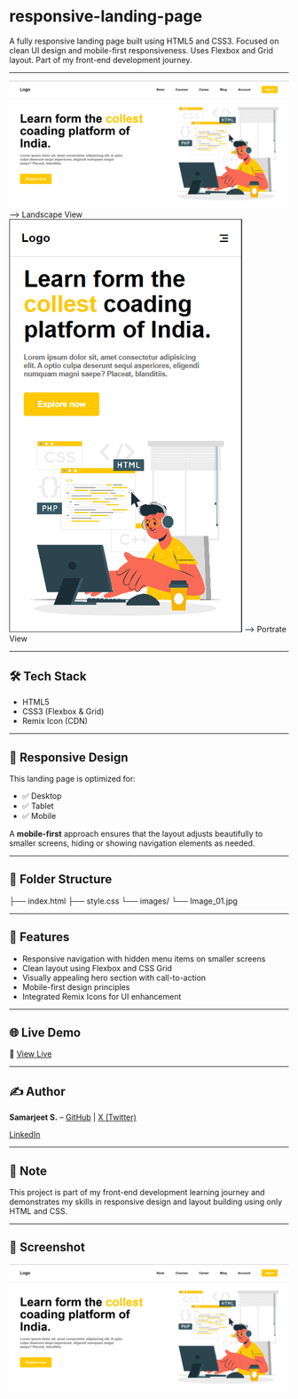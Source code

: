 # responsive-landing-page
A fully responsive landing page built using HTML5 and CSS3. Focused on clean UI design and mobile-first responsiveness. Uses Flexbox and Grid layout. Part of my front-end development journey.

---

![screenshot](/images/Landscape.png)  --> Landscape View
![screenshot](/images/Portrate.png)   --> Portrate View

---

## 🛠 Tech Stack

- HTML5
- CSS3 (Flexbox & Grid)
- Remix Icon (CDN)

---

## 📱 Responsive Design

This landing page is optimized for:
- ✅ Desktop
- ✅ Tablet
- ✅ Mobile

A **mobile-first** approach ensures that the layout adjusts beautifully to smaller screens, hiding or showing navigation elements as needed.

---

## 📂 Folder Structure

├── index.html
├── style.css
└── images/
└── Image_01.jpg


---

## 📸 Features

- Responsive navigation with hidden menu items on smaller screens
- Clean layout using Flexbox and CSS Grid
- Visually appealing hero section with call-to-action
- Mobile-first design principles
- Integrated Remix Icons for UI enhancement

---

## 🌐 Live Demo

🔗 [View Live](https://samarjeets10.github.io/responsive-landing-page/)

---

## ✍️ Author

**Samarjeet S.** – [GitHub](https://github.com/samarjeets10) | [X (Twitter)](https://x.com/SamarjeetSabale)

[LinkedIn](https://shorturl.at/kqpxh)

---

## 📌 Note

This project is part of my front-end development learning journey and demonstrates my skills in responsive design and layout building using only HTML and CSS.

---

## 📸 Screenshot

![Preview](/images/Landscape.png)



